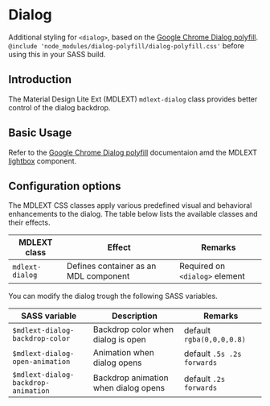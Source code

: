 # Dialog
Additional styling for `<dialog>`, based on the [Google Chrome Dialog polyfill](https://github.com/GoogleChrome/dialog-polyfill).
`@include 'node_modules/dialog-polyfill/dialog-polyfill.css'` before using this in your SASS build.

## Introduction
The Material Design Lite Ext (MDLEXT) `mdlext-dialog` class provides better control of the dialog backdrop.

## Basic Usage
Refer to the [Google Chrome Dialog polyfill](https://github.com/GoogleChrome/dialog-polyfill) documentaion amd the MDLEXT [lightbox](../lightbox) component.
 
## Configuration options

The MDLEXT CSS classes apply various predefined visual and behavioral enhancements to the dialog. 
The table below lists the available classes and their effects.

| MDLEXT class | Effect | Remarks |
|-----------|--------|---------|
| `mdlext-dialog` | Defines container as an MDL component | Required on `<dialog>` element |

 
You can modify the dialog trough the following SASS variables.

| SASS variable |Description | Remarks | 
|-----------|--------|---------|
| `$mdlext-dialog-backdrop-color` | Backdrop color when dialog is open | default `rgba(0,0,0,0.8)` | 
| `$mdlext-dialog-open-animation` | Animation when dialog opens | default `.5s .2s forwards` | 
| `$mdlext-dialog-backdrop-animation` | Backdrop animation when dialog opens | default `.2s forwards` | 
